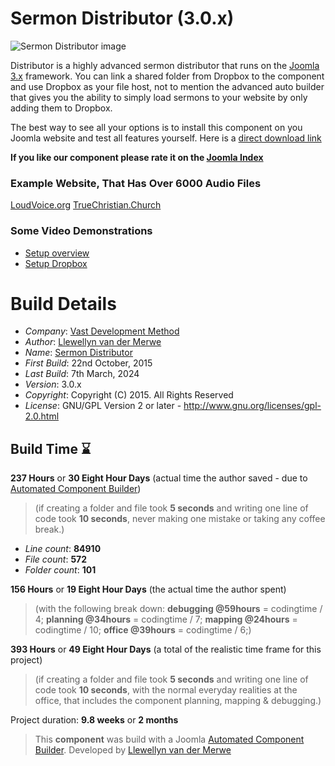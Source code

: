 # Sermon Distributor (3.0.x)

 ![Sermon Distributor image](https://git.vdm.dev/christian/Joomla-Sermon-Distributor/raw/branch/master/admin/assets/images/vdm-component.jpg "The Sermon Distributor")

Distributor is a highly advanced sermon distributor that runs on the [Joomla 3.x](http://www.joomla.org) framework. You can link a shared folder from Dropbox to the component and use Dropbox as your file host, not to mention the advanced auto builder that gives you the ability to simply load sermons to your website by only adding them to Dropbox.

The best way to see all your options is to install this component on you Joomla website and test all features yourself. Here is a [direct download link](https://git.vdm.dev/christian/Joomla-Sermon-Distributor/archive/master.zip)

 **If you like our component please rate it on the [Joomla Index](http://extensions.joomla.org/extensions/extension/living/religion/sermon-distributor)**

### Example Website, That Has Over 6000 Audio Files

[LoudVoice.org](http://www.loudvoice.org)
[TrueChristian.Church](https://truechristian.church/)

### Some Video Demonstrations

+ [Setup overview](https://youtu.be/yMPp1Cp3W_0?t=20m8s)
+ [Setup Dropbox](https://youtu.be/btpKFDk0-dI)

# Build Details

+ *Company*: [Vast Development Method](https://www.vdm.io/)
+ *Author*: [Llewellyn van der Merwe](mailto:joomla@vdm.io)
+ *Name*: [Sermon Distributor](https://www.vdm.io/)
+ *First Build*: 22nd October, 2015
+ *Last Build*: 7th March, 2024
+ *Version*: 3.0.x
+ *Copyright*: Copyright (C) 2015. All Rights Reserved
+ *License*: GNU/GPL Version 2 or later - http://www.gnu.org/licenses/gpl-2.0.html

## Build Time :hourglass:

**237 Hours** or **30 Eight Hour Days** (actual time the author saved -
due to [Automated Component Builder](https://www.joomlacomponentbuilder.com))

> (if creating a folder and file took **5 seconds** and writing one line of code took **10 seconds**,
> never making one mistake or taking any coffee break.)

+ *Line count*: **84910**
+ *File count*: **572**
+ *Folder count*: **101**

**156 Hours** or **19 Eight Hour Days** (the actual time the author spent)

> (with the following break down:
> **debugging @59hours** = codingtime / 4;
> **planning @34hours** = codingtime / 7;
> **mapping @24hours** = codingtime / 10;
> **office @39hours** = codingtime / 6;)

**393 Hours** or **49 Eight Hour Days**
(a total of the realistic time frame for this project)

> (if creating a folder and file took **5 seconds** and writing one line of code took **10 seconds**,
> with the normal everyday realities at the office, that includes the component planning, mapping & debugging.)

Project duration: **9.8 weeks** or **2 months**

> This **component** was build with a Joomla [Automated Component Builder](https://www.joomlacomponentbuilder.com).
> Developed by [Llewellyn van der Merwe](mailto:llewellyn@joomlacomponentbuilder.com)